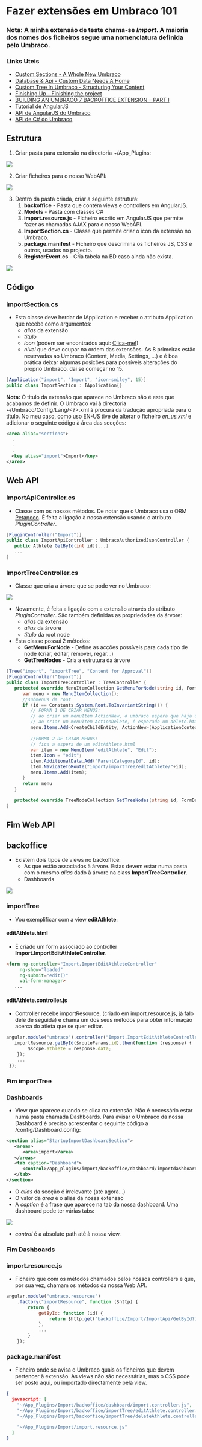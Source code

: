 # Fazer extensões em Umbraco 101

### Nota: A minha extensão de teste chama-se _Import_. A maioria dos nomes dos ficheiros segue uma nomenclatura definida pelo Umbraco.

### Links Uteis
* [Custom Sections - A Whole New Umbraco](https://www.youtube.com/watch?v=NY0OXGaCWVU&list=PLLYO0Qmbv5pvGjpI6Cyg3mVBoYtG_LK63&index=19)
* [Database & Api - Custom Data Needs A Home](https://www.youtube.com/watch?v=PXuIXptLZ5U&list=PLLYO0Qmbv5pvGjpI6Cyg3mVBoYtG_LK63&index=20)
* [Custom Tree In Umbraco - Structuring Your Content](https://www.youtube.com/watch?v=DbYNzEozj2U&index=21&list=PLLYO0Qmbv5pvGjpI6Cyg3mVBoYtG_LK63)
* [Finishing Up - Finishing the project](https://www.youtube.com/watch?v=BCTcXPZFZns&list=PLLYO0Qmbv5pvGjpI6Cyg3mVBoYtG_LK63&index=22)
* [BUILDING AN UMBRACO 7 BACKOFFICE EXTENSION – PART I](https://blogit.create.pt/andresantos/2015/11/16/building-an-umbraco-7-backoffice-extension-part-i/)
* [Tutorial de AngularJS](https://docs.angularjs.org/tutorial/step_00)
* [API de AngularJS do Umbraco](http://umbraco.github.io/Belle/#/api)
* [API de C# do Umbraco](https://our.umbraco.org/apidocs/csharp/api/Umbraco.Core.html)

## Estrutura

1. Criar pasta para extensão na directoria ~/App_Plugins: 

![](https://snag.gy/6F9W7J.jpg)

2. Criar ficheiros para o nosso WebAPI:

![](https://snag.gy/lqrSLJ.jpg)

3. Dentro da pasta criada, criar a seguinte estrutura:
   1. **backoffice** - Pasta que contém views e controllers em AngularJS.
   1. **Models** - Pasta com classes C#
   1. **import.resource.js** - Ficheiro escrito em AngularJS que permite fazer as chamadas AJAX para o nosso WebAPI.
   1. **ImportSection.cs** - Classe que permite criar o icon da extensão no Umbraco.
   1. **package.manifest** - Ficheiro que descrimina os ficheiros JS, CSS e outros, usados no projecto.
   1. **RegisterEvent.cs** - Cria tabela na BD caso ainda não exista.
   
![](https://snag.gy/Vj7YdL.jpg)

## Código

### importSection.cs
* Esta classe deve herdar de IApplication e receber o atributo Application que recebe como argumentos:
   * _alias_ da extensão
   * _titulo_
   * _icon_ (podem ser encontrados aqui: [Clica-me!](https://nicbell.github.io/ucreate/icons.html))
   * _nivel_ que deve ocupar na ordem das extensões. As 8 primeiras estão reservadas ao Umbraco (Content, Media, Settings, ...) e é boa prática deixar algumas posições para possíveis alterações do próprio Umbraco, daí se começar no 15.
```c#
[Application("import", "Import", "icon-smiley", 15)]
public class ImportSection : IApplication{}
```
**Nota:** O titulo da extensão que aparece no Umbraco não é este que acabamos de definir. O Umbraco vai à directoria ~/Umbraco/Config/Lang/<?>.xml à procura da tradução apropriada para o título. No meu caso, como uso EN-US tive de alterar o ficheiro _en_us.xml_ e adicionar o seguinte código à área das secções:
```xml
<area alias="sections">
  .
  .
  .
  <key alias="import">Import</key>
</area>
```

## Web API
### ImportApiController.cs
* Classe com os nossos métodos. De notar que o Umbraco usa o ORM [Petapoco](https://github.com/CollaboratingPlatypus/PetaPoco/wiki). É feita a ligação à nossa extensão usando o atributo _PluginController_.
```c#
[PluginController("Import")]
public class ImportApiController : UmbracoAuthorizedJsonController {
   public Athlete GetById(int id){...}
   ...
}
```

### ImportTreeController.cs
* Classe que cria a árvore que se pode ver no Umbraco:

![](https://snag.gy/jwYXch.jpg)
* Novamente, é feita a ligação com a extensão através do atributo _PluginController_. São também definidas as propriedades da árvore:
   * _alias_ da extensão
   * _alias_ da árvore
   * _titulo_ da root node
* Esta classe possui 2 métodos:
   * __GetMenuForNode__ - Define as acções possíveis para cada tipo de node (criar, editar, remover, regar...)
   * __GetTreeNodes__ - Cria a estrutura da árvore
```c#
[Tree("import", "importTree", "Content for Approval")]
[PluginController("Import")]
public class ImportTreeController : TreeController {
   protected override MenuItemCollection GetMenuForNode(string id, FormDataCollection queryStrings) {
      var menu = new MenuItemCollection();
      //submenus da root
      if (id == Constants.System.Root.ToInvariantString()) {
         // FORMA 1 DE CRIAR MENUS:
         // ao criar um menuItem ActionNew, o umbraco espera que haja um ficheiro edit.html na pasta backoffice.
         // ao criar um menuItem ActionDelete, é esperado um delete.html
         menu.Items.Add<CreateChildEntity, ActionNew>(ApplicationContext.Services.TextService.Localize(ActionNew.Instance.Alias));
         
         //FORMA 2 DE CRIAR MENUS:
         // fica a espera de um editAthlete.html
         var item = new MenuItem("editAthlete", "Edit");
         item.Icon = "edit";
         item.AdditionalData.Add("ParentCategoryId", id);
         item.NavigateToRoute("import/importTree/editAthlete/"+id);
         menu.Items.Add(item);
      }
      return menu
   }
   
   protected override TreeNodeCollection GetTreeNodes(string id, FormDataCollection queryStrings) {...}
}
```
## Fim Web API

## backoffice
* Existem dois tipos de views no backoffice:
   * As que estão associados à árvore. Estas devem estar numa pasta com o mesmo _alias_ dado à árvore na class **ImportTreeController**.
   * Dashboards

![](https://snag.gy/xWGm29.jpg)
### importTree
* Vou exemplificar com a view **editAthlete**:
#### editAthlete.html
* É criado um form associado ao controller **Import.ImportEditAthleteController**.
```html
<form ng-controller="Import.ImportEditAthleteController"
     ng-show="loaded"
     ng-submit="edit()"
     val-form-manager>
   ...
```

#### editAthlete.controller.js
* Controller recebe importResource, (criado em import.resource.js, já falo dele de seguida) e chama um dos seus métodos para obter informação acerca do atleta que se quer editar.
```js
angular.module("umbraco").controller("Import.ImportEditAthleteController", function ($scope, $routeParams, $timeout, importResource, notificationsService, navigationService) {
   importResource.getById($routeParams.id).then(function (response) {
        $scope.athlete = response.data;
    });
    ...
 });
```
### Fim importTree

### Dashboards
* View que aparece quando se clica na extensão. Não é necessário estar numa pasta chamada Dashboards. Para avisar o Umbraco da nossa Dashboard é preciso acrescentar o seguinte código a /config/Dashboard.config:
```xml
<section alias="StartupImportDashboardSection">
   <areas>
      <area>import</area>
   </areas>
   <tab caption="Dashboard">
      <control>/app_plugins/import/backoffice/dashboard/importdashboard.html</control>
   </tab>
</section>
```

* O _alias_ da secção é irrelevante (até agora...)
* O valor da _area_ é o alias da nossa extensao
* A _caption_ é a frase que aparece na tab da nossa dashboard. Uma dashboard pode ter várias tabs:

![](https://snag.gy/kGXu8K.jpg)
* _control_ é a absolute path até à nossa view.
### Fim Dashboards

### import.resource.js
* Ficheiro que com os métodos chamados pelos nossos controllers e que, por sua vez, chamam os métodos da nossa Web API.
```js
angular.module("umbraco.resources")
    .factory("importResource", function ($http) {
        return {
            getById: function (id) {
                return $http.get("backoffice/Import/ImportApi/GetById?id=" + id);
            },
            ...
        }
    });
```

### package.manifest
* Ficheiro onde se avisa o Umbraco quais os ficheiros que devem pertencer à extensão. As views não são necessárias, mas o CSS pode ser posto aqui, ou importado directamente pela view.
```json
{
  javascript: [
    "~/App_Plugins/Import/backoffice/dashboard/import.controller.js",
    "~/App_Plugins/Import/backoffice/importTree/editAthlete.controller.js",
    "~/App_Plugins/Import/backoffice/importTree/deleteAthlete.controller.js",

    "~/App_Plugins/Import/import.resource.js"
  ]
}
```
